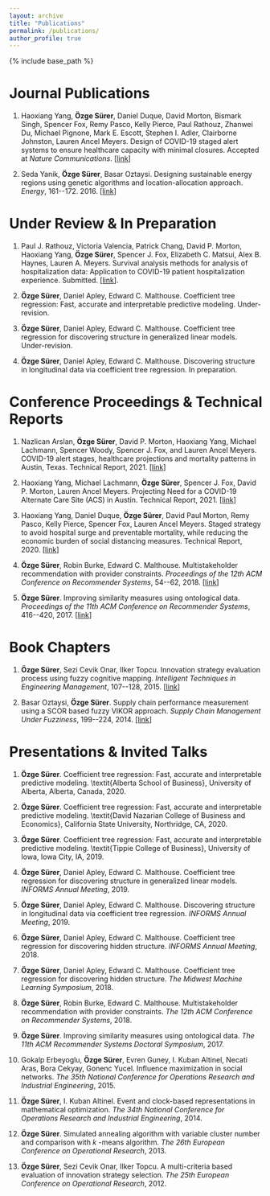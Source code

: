 ```yaml
---
layout: archive
title: "Publications"
permalink: /publications/
author_profile: true
---
```


{% include base_path %}

Journal Publications
======

1. Haoxiang Yang, **Özge Sürer**, Daniel Duque, David Morton, Bismark Singh, Spencer Fox, Remy Pasco, Kelly Pierce, Paul Rathouz, Zhanwei Du, Michael Pignone, Mark E. Escott, Stephen I. Adler, Clairborne Johnston, Lauren Ancel Meyers. Design of COVID-19 staged alert systems to ensure healthcare capacity with minimal closures. Accepted at *Nature Communications*. [[link](https://www.medrxiv.org/content/10.1101/2020.11.26.20152520v2)]

1. Seda Yanik, **Özge Sürer**, Basar Oztaysi. Designing sustainable energy regions using genetic algorithms and location-allocation approach. *Energy*, 161--172. 2016. [[link](https://www.sciencedirect.com/science/article/pii/S0360544215017612)]

Under Review \& In Preparation
======

1. Paul J. Rathouz, Victoria Valencia, Patrick Chang, David P. Morton, Haoxiang Yang, **Özge Sürer**, Spencer J. Fox, Elizabeth C. Matsui, Alex B. Haynes, Lauren A. Meyers. Survival analysis methods for analysis of hospitalization data: Application to COVID-19 patient hospitalization experience. Submitted. [[link](https://www.medrxiv.org/content/10.1101/2021.04.14.21255511v1)].

1. **Özge Sürer**, Daniel Apley, Edward C. Malthouse. Coefficient tree regression:  Fast, accurate and interpretable predictive modeling. Under-revision.

1. **Özge Sürer**, Daniel Apley, Edward C. Malthouse. Coefficient tree regression for discovering structure in generalized linear models. Under-revision.

1. **Özge Sürer**, Daniel Apley, Edward C. Malthouse. Discovering structure in longitudinal data via coefficient tree regression. In preparation.


Conference Proceedings \& Technical Reports
======

1. Nazlican Arslan, **Özge Sürer**, David P. Morton, Haoxiang Yang, Michael Lachmann, Spencer Woody, Spencer J. Fox, and Lauren Ancel Meyers. COVID-19 alert stages, healthcare projections and
mortality patterns in Austin, Texas. Technical Report, 2021. [[link](https://covid-19.tacc.utexas.edu/media/filer_public/15/4d/154defa8-9217-478e-a459-8fc4144c61b5/austin_covid_alert_stage_and_mortality_trends_-_ut_-_may_2021.pdf)]

1. Haoxiang Yang, Michael Lachmann, **Özge Sürer**, Spencer J. Fox, David P. Morton, Lauren Ancel Meyers. Projecting Need for a COVID-19 Alternate Care Site (ACS) in Austin. Technical Report, 2021. [[link](https://sites.cns.utexas.edu/sites/default/files/cid/files/austin_acs_alternative.pdf?m=1610127444)]

1. Haoxiang Yang, Daniel Duque, **Özge Sürer**, David Paul Morton, Remy Pasco, Kelly Pierce, Spencer Fox, Lauren Ancel Meyers. Staged strategy to avoid hospital surge and preventable mortality, while reducing the economic burden of social distancing measures. Technical Report, 2020. [[link](https://cid.utexas.edu/sites/default/files/cid/files/houston_strategy_to_avoid_surge.pdf?m=1592489259)]

1. **Özge Sürer**, Robin Burke, Edward C. Malthouse. Multistakeholder recommendation with provider constraints. *Proceedings of the 12th ACM Conference on Recommender Systems*, 54--62, 2018. [[link](https://dl.acm.org/citation.cfm?id=3240350)]

1. **Özge Sürer**. Improving similarity measures using ontological data. *Proceedings of the 11th ACM Conference on Recommender Systems*, 416--420, 2017. [[link](https://dl.acm.org/citation.cfm?id=3109863)]



Book Chapters
======

1. **Özge Sürer**, Sezi Cevik Onar, Ilker Topcu. Innovation strategy evaluation process using fuzzy cognitive mapping. *Intelligent Techniques in Engineering Management*, 107--128, 2015. [[link](https://link.springer.com/chapter/10.1007/978-3-319-17906-3_5)]

1. Basar Oztaysi, **Özge Sürer**. Supply chain performance measurement using a SCOR based fuzzy VIKOR approach. *Supply Chain Management Under Fuzziness*, 199--224, 2014. [[link](https://link.springer.com/chapter/10.1007/978-3-642-53939-8_9)]

Presentations & Invited Talks
======

1. **Özge Sürer**. Coefficient tree regression: Fast, accurate and interpretable predictive modeling. \textit{Alberta School of Business}, University of Alberta, Alberta, Canada, 2020.

1. **Özge Sürer**. Coefficient tree regression: Fast, accurate and interpretable predictive modeling. \textit{David Nazarian College of Business and Economics}, California State University, Northridge, CA, 2020.

1. **Özge Sürer**. Coefficient tree regression: Fast, accurate and interpretable predictive modeling. \textit{Tippie College of Business}, University of Iowa, Iowa City, IA, 2019.

1. **Özge Sürer**, Daniel Apley, Edward C. Malthouse. Coefficient tree regression for discovering structure in generalized linear models. *INFORMS Annual Meeting*, 2019.

1. **Özge Sürer**, Daniel Apley, Edward C. Malthouse. Discovering structure in longitudinal data via coefficient tree regression. *INFORMS Annual Meeting*, 2019.

1. **Özge Sürer**, Daniel Apley, Edward C. Malthouse. Coefficient tree regression for discovering hidden structure. *INFORMS Annual Meeting*, 2018.

1. **Özge Sürer**, Daniel Apley, Edward C. Malthouse. Coefficient tree regression for discovering hidden structure. *The Midwest Machine Learning Symposium*, 2018.

1. **Özge Sürer**, Robin Burke, Edward C. Malthouse. Multistakeholder recommendation with provider constraints. *The 12th ACM Conference on Recommender Systems*, 2018.

1. **Özge Sürer**. Improving similarity measures using ontological data. *The 11th ACM Recommender Systems Doctoral Symposium*, 2017.

1. Gokalp Erbeyoglu, **Özge Sürer**, Evren Guney, I. Kuban Altinel, Necati Aras, Bora Cekyay, Gonenc Yucel. Influence maximization in social networks. *The 35th National Conference for Operations Research and Industrial Engineering*, 2015.

1. **Özge Sürer**, I. Kuban Altinel. Event and clock-based representations in mathematical optimization. *The 34th National Conference for Operations Research and Industrial Engineering*, 2014.

1. **Özge Sürer**. Simulated annealing algorithm with variable cluster number and comparison with $k$ -means algorithm. *The 26th European Conference on Operational Research*, 2013.

1. **Özge Sürer**, Sezi Cevik Onar, Ilker Topcu. A multi-criteria based evaluation of innovation strategy selection. *The 25th European Conference on Operational Research*, 2012.
